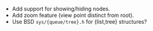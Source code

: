 - Add support for showing/hiding nodes.
- Add zoom feature (view point distinct from root).
- Use BSD `sys/{queue/tree}.h` for {list,tree} structures?
